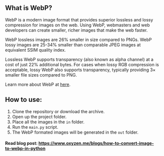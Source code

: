 ## What is WebP?

WebP is a modern image format that provides superior lossless and lossy compression for images on the web. Using WebP, webmasters and web developers can create smaller, richer images that make the web faster.

WebP lossless images are 26% smaller in size compared to PNGs. WebP lossy images are 25-34% smaller than comparable JPEG images at equivalent SSIM quality index.

Lossless WebP supports transparency (also known as alpha channel) at a cost of just 22% additional bytes. For cases when lossy RGB compression is acceptable, lossy WebP also supports transparency, typically providing 3× smaller file sizes compared to PNG.

Learn more about WebP at [here](https://developers.google.com/speed/webp).

## How to use:
1. Clone the repository or download the archive.
2. Open up the project folder.
3. Place all the images in the `in` folder. 
4. Run the `main.py` script.
5. The WebP formated images will be generated in the `out` folder.
 
#### Read blog post: https://www.oxyzen.me/blogs/how-to-convert-image-to-webp-in-python
